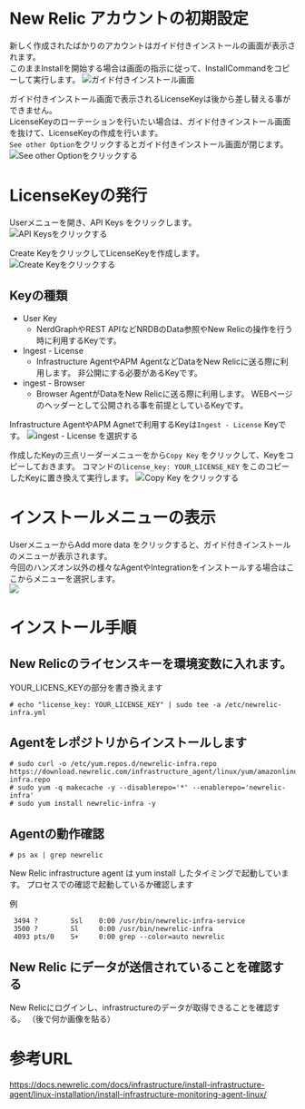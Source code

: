 # New Relic アカウントの初期設定

新しく作成されたばかりのアカウントはガイド付きインストールの画面が表示されます。  
このままInstallを開始する場合は画面の指示に従って、InstallCommandをコピーして実行します。
![ガイド付きインストール画面](https://github.com/qryuu/handson20220914/blob/main/ScreenShot/2022-09-19_19h30_55.png)

ガイド付きインストール画面で表示されるLicenseKeyは後から差し替える事ができません。  
LicenseKeyのローテーションを行いたい場合は、ガイド付きインストール画面を抜けて、LicenseKeyの作成を行います。  
`See other Option`をクリックするとガイド付きインストール画面が閉じます。
![See other Optionをクリックする](https://github.com/qryuu/handson20220914/blob/main/ScreenShot/2022-09-19_19h30_39.png)

# LicenseKeyの発行

Userメニューを開き、API Keys をクリックします。
![API Keysをクリックする](https://github.com/qryuu/handson20220914/blob/main/ScreenShot/2022-09-19_19h31_52.png)

Create KeyをクリックしてLicenseKeyを作成します。
![Create Keyをクリックする](https://github.com/qryuu/handson20220914/blob/main/ScreenShot/2022-09-19_19h32_27.png)

## Keyの種類

- User Key 
  - NerdGraphやREST APIなどNRDBのData参照やNew Relicの操作を行う時に利用するKeyです。
- Ingest - License
  - Infrastructure AgentやAPM AgentなどDataをNew Relicに送る際に利用します。 非公開にする必要があるKeyです。
- ingest - Browser
  - Browser AgentがDataをNew Relicに送る際に利用します。 WEBページのヘッダーとして公開される事を前提としているKeyです。

Infrastructure AgentやAPM Agnetで利用するKeyは`Ingest - License` Keyです。
![ingest - License を選択する](https://github.com/qryuu/handson20220914/blob/main/ScreenShot/2022-09-19_19h32_46.png)

作成したKeyの三点リーダーメニューをから`Copy Key` をクリックして、Keyをコピーしておきます。
コマンドの`license_key: YOUR_LICENSE_KEY` をこのコピーしたKeyに置き換えて実行します。
![Copy Key をクリックする](https://github.com/qryuu/handson20220914/blob/main/2022-09-19_19h34_09.png)

# インストールメニューの表示

UserメニューからAdd more data をクリックすると、ガイド付きインストールのメニューが表示されます。  
今回のハンズオン以外の様々なAgentやIntegrationをインストールする場合はここからメニューを選択します。  
![](https://github.com/qryuu/handson20220914/blob/main/ScreenShot/2022-09-19_19h34_35.png)

# インストール手順

## New Relicのライセンスキーを環境変数に入れます。

YOUR_LICENS_KEYの部分を書き換えます

```
# echo "license_key: YOUR_LICENSE_KEY" | sudo tee -a /etc/newrelic-infra.yml
```

## Agentをレポジトリからインストールします

```
# sudo curl -o /etc/yum.repos.d/newrelic-infra.repo https://download.newrelic.com/infrastructure_agent/linux/yum/amazonlinux/2/x86_64/newrelic-infra.repo
# sudo yum -q makecache -y --disablerepo='*' --enablerepo='newrelic-infra'
# sudo yum install newrelic-infra -y
```

## Agentの動作確認

```
# ps ax | grep newrelic
```

New Relic infrastructure agent は yum install したタイミングで起動しています。
プロセスでの確認で起動しているか確認します

例
```
 3494 ?        Ssl    0:00 /usr/bin/newrelic-infra-service
 3500 ?        Sl     0:00 /usr/bin/newrelic-infra
 4093 pts/0    S+     0:00 grep --color=auto newrelic
```

## New Relic にデータが送信されていることを確認する

New Relicにログインし、infrastructureのデータが取得できることを確認する。
（後で何か画像を貼る）


# 参考URL
https://docs.newrelic.com/docs/infrastructure/install-infrastructure-agent/linux-installation/install-infrastructure-monitoring-agent-linux/
